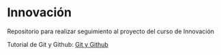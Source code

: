 # Innovación

Repositorio para realizar seguimiento al proyecto del curso de Innovación

Tutorial de Git y Github:
[Git y Github](https://nbviewer.jupyter.org/github/FerneyOAmaya/DataLiteracy/blob/master/0_GitGithub.pdf)
